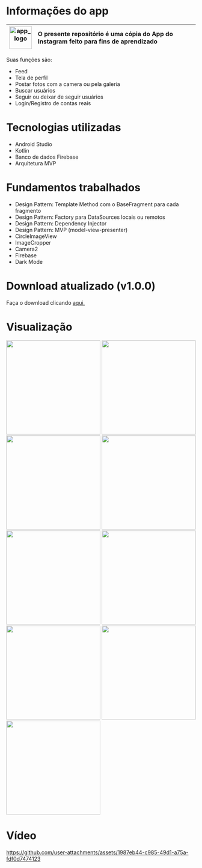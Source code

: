 # Informações do app 

| <img src="https://github.com/user-attachments/assets/903b6ffd-548f-479a-a620-467abb0e9c42" width="60" alt="app_logo" /> | O presente repositório é uma cópia do App do Instagram feito para fins de aprendizado |
|:---:|:---|

Suas funções são:
- Feed
- Tela de perfil
- Postar fotos com a camera ou pela galeria
- Buscar usuários
- Seguir ou deixar de seguir usuários
- Login/Registro de contas reais


# Tecnologias utilizadas
- Android Studio
- Kotlin
- Banco de dados Firebase
- Arquitetura MVP

# Fundamentos trabalhados
- Design Pattern: Template Method com o BaseFragment para cada fragmento
- Design Pattern: Factory para DataSources locais ou remotos
- Design Pattern: Dependency Injector
- Design Pattern: MVP (model-view-presenter)
- CircleImageView
- ImageCropper
- Camera2
- Firebase
- Dark Mode

# Download atualizado (v1.0.0)
Faça o download clicando [aqui.](https://github.com/HugoJordan7/instagram/raw/main/Instagram.apk)

# Visualização

<img src="https://github.com/user-attachments/assets/d9553e45-bf77-4220-ae02-960b5b01093b" width="250" alt=""> 
<img src="https://github.com/user-attachments/assets/1a6eae06-d618-49de-bf5e-bc79e5e86a8a" width="250" alt="">
<img src="https://github.com/user-attachments/assets/11ad721f-bb1f-4492-8511-b6eb14ec56b4" width="250" alt=""> 

<img src="https://github.com/user-attachments/assets/930e9aef-23c6-4b2a-bfa4-a6f43e1b1fdb" width="250" alt="">
<img src="https://github.com/user-attachments/assets/d8d0083d-d554-4215-96dd-23da4a62e1d1" width="250" alt="">
<img src="https://github.com/user-attachments/assets/cfd3252a-a93b-412e-b497-b1d33ddc87a3" width="250" alt="">

<img src="https://github.com/user-attachments/assets/f1853c15-1331-4823-b814-ead7d0216dbb" width="250" alt="">
<img src="https://github.com/user-attachments/assets/148576f8-084d-44e7-8697-1955811b48de" width="250" alt="">
<img src="https://github.com/user-attachments/assets/ab8bed45-4e38-459a-9aea-bc873cdc453b" width="250" alt=""> 



# Vídeo

https://github.com/user-attachments/assets/1987eb44-c985-49d1-a75a-fdf0d7474123
